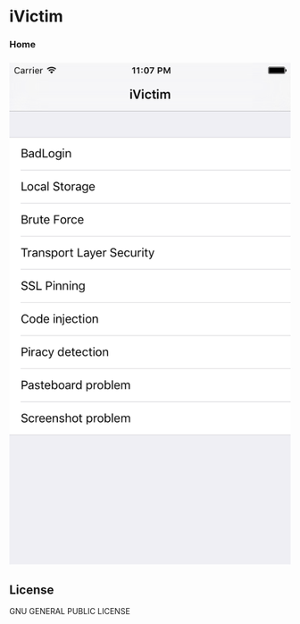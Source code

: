# iVictim #

### Home
<h3 align="center">
<img src="assets/home.png" alt="home screen" />
</h3>

## License
GNU GENERAL PUBLIC LICENSE